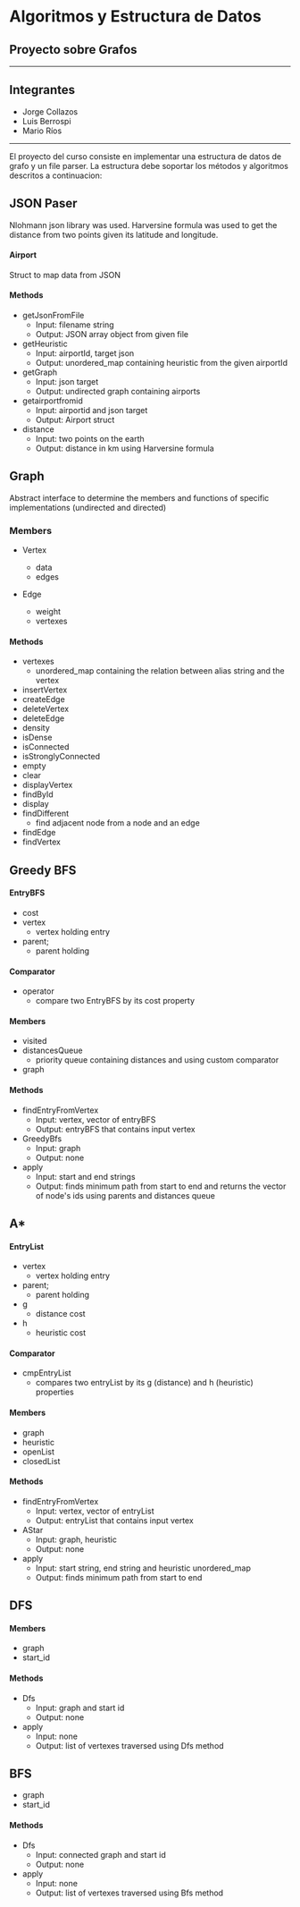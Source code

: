 # Algoritmos y Estructura de Datos
## Proyecto sobre Grafos
--------

## Integrantes
- Jorge Collazos
- Luis Berrospi
- Mario Ríos

----

El proyecto del curso consiste en implementar una estructura de datos de grafo y un file parser. La estructura debe soportar los métodos y algoritmos descritos a continuacion:  

## JSON Paser

Nlohmann json library was used. 
Harversine formula was used to get the distance from two points given its latitude and longitude.

#### Airport

Struct to map data from JSON

#### Methods

* getJsonFromFile
    * Input: filename string
    * Output: JSON array object from given file
* getHeuristic
    * Input: airportId, target json
    * Output: unordered_map containing heuristic from the given airportId
* getGraph
    * Input: json target
    * Output: undirected graph containing airports
* getairportfromid
    * Input: airportid and json target
    * Output: Airport struct
* distance
    * Input: two points on the earth
    * Output: distance in km using Harversine formula

## Graph

Abstract interface to determine the members and functions of specific implementations (undirected and directed)

### Members

* Vertex
    * data
    * edges
     
* Edge
    * weight
    * vertexes

#### Methods

* vertexes
    * unordered_map containing the relation between alias string and the vertex
* insertVertex
* createEdge
* deleteVertex
* deleteEdge
* density
* isDense
* isConnected
* isStronglyConnected
* empty
* clear
* displayVertex
* findById
* display
* findDifferent
    * find adjacent node from a node and an edge
* findEdge
* findVertex

## Greedy BFS

#### EntryBFS

* cost
* vertex
    * vertex holding entry 
* parent;
    * parent holding

#### Comparator

* operator
    * compare two EntryBFS by its cost property

#### Members

* visited
* distancesQueue
    * priority queue containing distances and using custom comparator
* graph

#### Methods

* findEntryFromVertex
    * Input: vertex, vector of entryBFS
    * Output: entryBFS that contains input vertex
* GreedyBfs
    * Input: graph
    * Output: none
* apply
    * Input: start and end strings
    * Output: finds minimum path from start to end and returns the vector of node's ids using parents and distances queue


## A*

#### EntryList

* vertex
    * vertex holding entry 
* parent;
    * parent holding
* g
    * distance cost
* h
    * heuristic cost

#### Comparator

* cmpEntryList
    * compares two entryList by its g (distance) and h (heuristic) properties

#### Members

* graph
* heuristic
* openList
* closedList

#### Methods

* findEntryFromVertex
    * Input: vertex, vector of entryList
    * Output: entryList that contains input vertex
* AStar
    * Input: graph, heuristic
    * Output: none
* apply
    * Input: start string, end string and heuristic unordered_map
    * Output: finds minimum path from start to end 

## DFS


#### Members

* graph
* start_id

#### Methods

* Dfs
    * Input: graph and start id
    * Output: none
* apply
    * Input: none
    * Output: list of vertexes traversed using Dfs method

## BFS

* graph
* start_id

#### Methods

* Dfs
    * Input: connected graph and start id
    * Output: none
* apply
    * Input: none
    * Output: list of vertexes traversed using Bfs method

